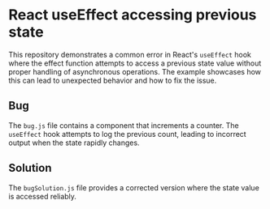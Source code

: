 # React useEffect accessing previous state

This repository demonstrates a common error in React's `useEffect` hook where the effect function attempts to access a previous state value without proper handling of asynchronous operations.  The example showcases how this can lead to unexpected behavior and how to fix the issue.

## Bug

The `bug.js` file contains a component that increments a counter. The `useEffect` hook attempts to log the previous count, leading to incorrect output when the state rapidly changes. 

## Solution

The `bugSolution.js` file provides a corrected version where the state value is accessed reliably.